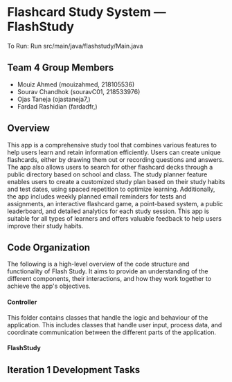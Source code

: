 # Flashcard Study System — FlashStudy

To Run: Run src/main/java/flashstudy/Main.java

## Team 4 Group Members

- Mouiz Ahmed (mouizahmed, 218105536)
- Sourav Chandhok (souravC01, 218533976)
- Ojas Taneja (ojastaneja7,)
- Fardad Rashidian (fardadfr,)

## Overview
This app is a comprehensive study tool that combines various features to help users learn and retain information efficiently. Users can create unique flashcards, either by drawing them out or recording questions and answers. The app also allows users to search for other flashcard decks through a public directory based on school and class. The study planner feature enables users to create a customized study plan based on their study habits and test dates, using spaced repetition to optimize learning. Additionally, the app includes weekly planned email reminders for tests and assignments, an interactive flashcard game, a point-based system, a public leaderboard, and detailed analytics for each study session. This app is suitable for all types of learners and offers valuable feedback to help users improve their study habits.

## Code Organization
The following is a high-level overview of the code structure and functionality of Flash Study. It aims to provide an understanding of the different components, their interactions, and how they work together to achieve the app's objectives.

#### Controller
This folder contains classes that handle the logic and behaviour of the application. This includes classes that handle user input, process data, and coordinate communication between the different parts of the application.
#### FlashStudy





## Iteration 1 Development Tasks


